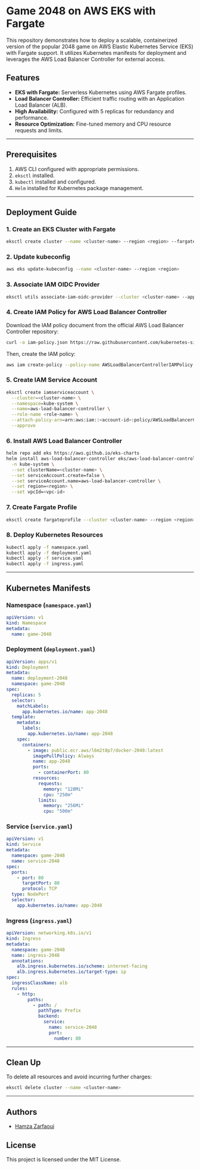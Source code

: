 
# Game 2048 on AWS EKS with Fargate

This repository demonstrates how to deploy a scalable, containerized version of the popular 2048 game on AWS Elastic Kubernetes Service (EKS) with Fargate support. It utilizes Kubernetes manifests for deployment and leverages the AWS Load Balancer Controller for external access.

## Features

- **EKS with Fargate:** Serverless Kubernetes using AWS Fargate profiles.
- **Load Balancer Controller:** Efficient traffic routing with an Application Load Balancer (ALB).
- **High Availability:** Configured with 5 replicas for redundancy and performance.
- **Resource Optimization:** Fine-tuned memory and CPU resource requests and limits.

---

## Prerequisites

1. AWS CLI configured with appropriate permissions.
2. `eksctl` installed.
3. `kubectl` installed and configured.
4. `Helm` installed for Kubernetes package management.

---

## Deployment Guide

### 1. Create an EKS Cluster with Fargate
```bash
eksctl create cluster --name <cluster-name> --region <region> --fargate
```

### 2. Update kubeconfig
```bash
aws eks update-kubeconfig --name <cluster-name> --region <region>
```

### 3. Associate IAM OIDC Provider
```bash
eksctl utils associate-iam-oidc-provider --cluster <cluster-name> --approve
```

### 4. Create IAM Policy for AWS Load Balancer Controller
Download the IAM policy document from the official AWS Load Balancer Controller repository:

```bash
curl -o iam-policy.json https://raw.githubusercontent.com/kubernetes-sigs/aws-load-balancer-controller/refs/heads/main/docs/install/iam_policy.json
```

Then, create the IAM policy:

```bash
aws iam create-policy --policy-name AWSLoadBalancerControllerIAMPolicy --policy-document file://iam-policy.json
```

### 5. Create IAM Service Account
```bash
eksctl create iamserviceaccount \
  --cluster=<cluster-name> \
  --namespace=kube-system \
  --name=aws-load-balancer-controller \
  --role-name <role-name> \
  --attach-policy-arn=arn:aws:iam::<account-id>:policy/AWSLoadBalancerControllerIAMPolicy \
  --approve
```

### 6. Install AWS Load Balancer Controller
```bash
helm repo add eks https://aws.github.io/eks-charts
helm install aws-load-balancer-controller eks/aws-load-balancer-controller \
  -n kube-system \
  --set clusterName=<cluster-name> \
  --set serviceAccount.create=false \
  --set serviceAccount.name=aws-load-balancer-controller \
  --set region=<region> \
  --set vpcId=<vpc-id>
```

### 7. Create Fargate Profile
```bash
eksctl create fargateprofile --cluster <cluster-name> --region <region> --name <fargate-profile-name> --namespace <namespace>
```

### 8. Deploy Kubernetes Resources
```bash
kubectl apply -f namespace.yaml
kubectl apply -f deployment.yaml
kubectl apply -f service.yaml
kubectl apply -f ingress.yaml
```

---

## Kubernetes Manifests

### Namespace (`namespace.yaml`)
```yaml
apiVersion: v1
kind: Namespace
metadata:
  name: game-2048
```

### Deployment (`deployment.yaml`)
```yaml
apiVersion: apps/v1
kind: Deployment
metadata:
  name: deployment-2048
  namespace: game-2048
spec:
  replicas: 5
  selector:
    matchLabels:
      app.kubernetes.io/name: app-2048
  template:
    metadata:
      labels:
        app.kubernetes.io/name: app-2048
    spec:
      containers:
        - image: public.ecr.aws/l6m2t8p7/docker-2048:latest
          imagePullPolicy: Always
          name: app-2048
          ports:
            - containerPort: 80
          resources:
            requests:
              memory: "128Mi"
              cpu: "250m"
            limits:
              memory: "256Mi"
              cpu: "500m"
```

### Service (`service.yaml`)
```yaml
apiVersion: v1
kind: Service
metadata:
  namespace: game-2048
  name: service-2048
spec:
  ports:
    - port: 80
      targetPort: 80
      protocol: TCP
  type: NodePort
  selector:
    app.kubernetes.io/name: app-2048
```

### Ingress (`ingress.yaml`)
```yaml
apiVersion: networking.k8s.io/v1
kind: Ingress
metadata:
  namespace: game-2048
  name: ingress-2048
  annotations:
    alb.ingress.kubernetes.io/scheme: internet-facing
    alb.ingress.kubernetes.io/target-type: ip
spec:
  ingressClassName: alb
  rules:
    - http:
        paths:
          - path: /
            pathType: Prefix
            backend:
              service:
                name: service-2048
                port:
                  number: 80
```

---

## Clean Up
To delete all resources and avoid incurring further charges:
```bash
eksctl delete cluster --name <cluster-name>
```

---

## Authors

- [Hamza Zarfaoui](https://github.com/HamzaZF)

## License

This project is licensed under the MIT License.
